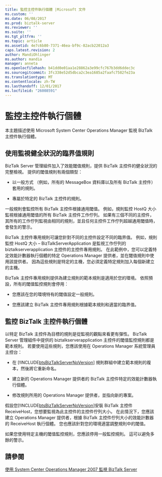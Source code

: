 ```yaml
---
title: 監控主控件執行個體 |Microsoft 文件
ms.custom: ''
ms.date: 06/08/2017
ms.prod: biztalk-server
ms.reviewer: ''
ms.suite: ''
ms.tgt_pltfrm: ''
ms.topic: article
ms.assetid: 4e7c6b80-7371-46ea-bf9c-82acb22012a3
caps.latest.revision: 2
author: MandiOhlinger
ms.author: mandia
manager: anneta
ms.openlocfilehash: b41dd0e01aa1e28862a3e99cfc767b3dd6ddec3c
ms.sourcegitcommit: 3fc338e52d5dbca2c3ea1685a2faafc7582fe23a
ms.translationtype: MT
ms.contentlocale: zh-TW
ms.lasthandoff: 12/01/2017
ms.locfileid: "26008591"
---
```

# <a name="monitoring-host-instances"></a>監控主控件執行個體
本主題描述使用 Microsoft System Center Operations Manager 監視 BizTalk 主控件執行個體。  
  
## <a name="using-threshold-rules-to-monitor-health"></a>使用監視健全狀況的臨界值規則  
 BizTalk Server 管理組件加入了效能閾值規則，提供 BizTalk 主控件的健全狀況的完整檢視。 提供的閾值規則有兩個類型：  
  
-   以一般方式 （例如，所有的 MessageBox 資料庫以及所有 BizTalk 主控件） 套用的規則。  
  
-   專屬於特定的 BizTalk 主控件的規則。  
  
 一般規則會監控所有 BizTalk 主控件根據通用閾值。 例如，規則監控 HostQ 大小監視根據通用閾值的所有 BizTalk 主控件工作佇列。 如果有三個不同的主控件，其所有的工作佇列監視由相同的規則，並且任何主控件工作佇列超越通用閾值時，會發生的警示。  
  
 BizTalk 主控件專用規則可讓您針對不同的主控件設定不同的臨界值。 例如，規則監控 HostQ 大小 – BizTalkServerApplication 是監視工作佇列的 biztalkserverapplication 主控件的主控件專用規則。 在此範例中，您可以定義特定效能計數器執行個體的特定 Operations Manager 提供者，並在閾值規則中使用該提供者。 因為這些規則是特定的主機，您必須定義特定規則加入每個新建立的主機。  
  
 BizTalk 主控件專用規則提供為建立規則的範本規則是適用於您的環境。 依照預設，所有的閾值監控規則會停用：  
  
-   您應該在您的環境特有的閾值設定一般規則。  
  
-   您應該建立 BizTalk 主控件專用規則根據範本規則和適當的臨界值。  
  
## <a name="monitoring-biztalk-host-instances"></a>監控 BizTalk 主控件執行個體  
 以特定 BizTalk 主控件為目標的規則是從監視的觀點來看更有彈性。 BizTalk Server 管理組件中提供的 biztalkserverapplication 主控件的閾值監控規則都是範本規則。 若要使用這些規則，您應該使用在 Operations Manager 系統管理員主控台：  
  
-   在 [!INCLUDE[btsBizTalkServerNoVersion](../includes/btsbiztalkservernoversion-md.md)] 規則群組中建立範本規則的複本，然後將它重新命名。  
  
-   建立新的 Operations Manager 提供者的 BizTalk 主控件特定的效能計數器執行個體。  
  
-   修改規則所用的 Operations Manager 提供者，並指向新的專案。  
  
 假設您[!INCLUDE[btsBizTalkServerNoVersion](../includes/btsbiztalkservernoversion-md.md)]安裝 BizTalk 主控件 ReceiveHost，您想要監視為此主控件的主控件佇列大小。 在此情況下，您應該建立 Operations Manager 提供者，根據 BizTalk 主控件佇列大小的效能計數器的 ReceiveHost 執行個體。 您也應該針對您的環境適當調整規則中的閾值。  
  
 如果您使用特定主機的閾值監控規則，您應該停用一般監控規則。 這可以避免多餘的警示。  
  
## <a name="see-also"></a>請參閱  
 [使用 System Center Operations Manager 2007 監視 BizTalk Server](../technical-guides/monitoring-biztalk-server-with-system-center-operations-manager-2007.md)